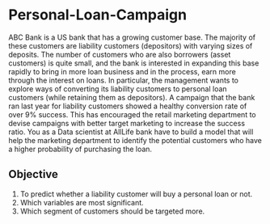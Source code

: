 # Personal-Loan-Campaign

ABC Bank is a US bank that has a growing customer base. The majority of these customers are liability customers (depositors) with varying sizes of deposits. The number of customers who are also borrowers (asset customers) is quite small, and the bank is interested in expanding this base rapidly to bring in more loan business and in the process, earn more through the interest on loans. In particular, the management wants to explore ways of converting its liability customers to personal loan customers (while retaining them as depositors). 
A campaign that the bank ran last year for liability customers showed a healthy conversion rate of over 9% success. This has encouraged the retail marketing department to devise campaigns with better target marketing to increase the success ratio.
You as a Data scientist at AllLife bank have to build a model that will help the marketing department to identify the potential customers who have a higher probability of purchasing the loan.

## Objective

1.	To predict whether a liability customer will buy a personal loan or not.
2.	Which variables are most significant.
3.	Which segment of customers should be targeted more.
